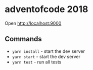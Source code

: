 # adventofcode 2018

Open [http://localhost:9000](http://localhost:9000)

## Commands
- `yarn install` - start the dev server
- `yarn start` - start the dev server
- `yarn test` - run all tests
